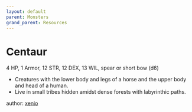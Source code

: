 ```yaml
---
layout: default
parent: Monsters
grand_parent: Resources 
--- 
```

# Centaur
4 HP, 1 Armor, 12 STR, 12 DEX, 13 WIL, spear or short bow (d6)  
- Creatures with the lower body and legs of a horse and the upper body and head of a human.  
- Live in small tribes hidden amidst dense forests with labyrinthic paths.  

author: [xenio](https://xenioinabottle.blogspot.com) 
